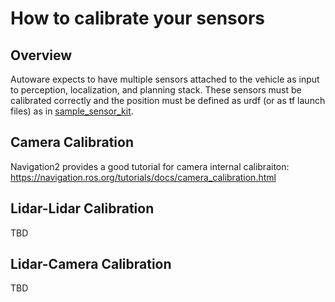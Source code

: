 # How to calibrate your sensors

## Overview
Autoware expects to have multiple sensors attached to the vehicle as input to perception, localization, and planning stack. These sensors must be calibrated correctly and the position must be defined as urdf (or as tf launch files) as in [sample_sensor_kit](https://github.com/autowarefoundation/sample_sensor_kit_launch/tree/main/sample_sensor_kit_description).


## Camera Calibration
Navigation2 provides a good tutorial for camera internal calibraiton:
https://navigation.ros.org/tutorials/docs/camera_calibration.html


## Lidar-Lidar Calibration
TBD

## Lidar-Camera Calibration
TBD

